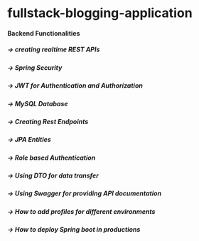 # fullstack-blogging-application

#### Backend Functionalities
##### -> creating realtime REST APIs
##### -> Spring Security
##### -> JWT for Authentication and Authorization
##### -> MySQL Database
##### -> Creating Rest Endpoints
##### -> JPA Entities
##### -> Role based Authentication
##### -> Using DTO for data transfer
##### -> Using Swagger for providing API documentation
##### -> How to add profiles for  different environments
##### -> How to deploy Spring boot in productions
